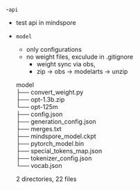 -`api`  
  - test api in mindspore  
- `model` 
  - only configurations  
  - no weight files, exculude in .gitignore  
    - weight sync via obs, 
    - zip -> obs -> modelarts -> unzip  

  model  
  ├── convert_weight.py    
  ├── opt-1.3b.zip  
  └── opt-125m  
      ├── config.json  
      ├── generation_config.json  
      ├── merges.txt  
      ├── mindspore_model.ckpt  
      ├── pytorch_model.bin  
      ├── special_tokens_map.json  
      ├── tokenizer_config.json  
      └── vocab.json    
  
  2 directories, 22 files  
